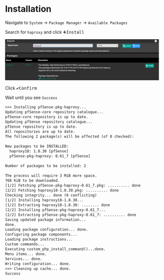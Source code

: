 # Installation

Navigate to `System` -> `Package Manager` -> `Available Packages`

Search for `haproxy` and click <kbd>➕Install</kbd>

![haproxy-install](img/haproxy-install.png)

Click <kbd>✔️Confirm</kbd>

Wait until you see `Success`

```shell
>>> Installing pfSense-pkg-haproxy...
Updating pfSense-core repository catalogue...
pfSense-core repository is up to date.
Updating pfSense repository catalogue...
pfSense repository is up to date.
All repositories are up to date.
The following 2 package(s) will be affected (of 0 checked):

New packages to be INSTALLED:
  haproxy18: 1.8.30 [pfSense]
  pfSense-pkg-haproxy: 0.61_7 [pfSense]

Number of packages to be installed: 2

The process will require 3 MiB more space.
768 KiB to be downloaded.
[1/2] Fetching pfSense-pkg-haproxy-0.61_7.pkg: .......... done
[2/2] Fetching haproxy18-1.8.30.pkg: .......... done
Checking integrity... done (0 conflicting)
[1/2] Installing haproxy18-1.8.30...
[1/2] Extracting haproxy18-1.8.30: ........ done
[2/2] Installing pfSense-pkg-haproxy-0.61_7...
[2/2] Extracting pfSense-pkg-haproxy-0.61_7: .......... done
Saving updated package information...
done.
Loading package configuration... done.
Configuring package components...
Loading package instructions...
Custom commands...
Executing custom_php_install_command()...done.
Menu items... done.
Services... done.
Writing configuration... done.
>>> Cleaning up cache... done.
Success
```
